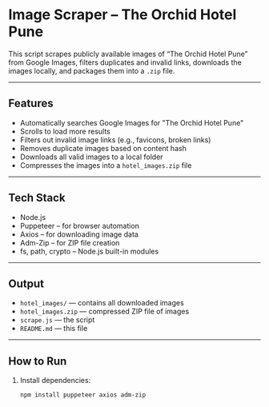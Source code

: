 # Image Scraper – The Orchid Hotel Pune

This script scrapes publicly available images of “The Orchid Hotel Pune” from Google Images, filters duplicates and invalid links, downloads the images locally, and packages them into a `.zip` file.

---

## Features

- Automatically searches Google Images for "The Orchid Hotel Pune"
- Scrolls to load more results
- Filters out invalid image links (e.g., favicons, broken links)
- Removes duplicate images based on content hash
- Downloads all valid images to a local folder
- Compresses the images into a `hotel_images.zip` file

---

## Tech Stack

- Node.js
- Puppeteer – for browser automation
- Axios – for downloading image data
- Adm-Zip – for ZIP file creation
- fs, path, crypto – Node.js built-in modules

---

## Output

- `hotel_images/` — contains all downloaded images
- `hotel_images.zip` — compressed ZIP file of images
- `scrape.js` — the script
- `README.md` — this file

---

## How to Run

1. Install dependencies:
   ```bash
   npm install puppeteer axios adm-zip
